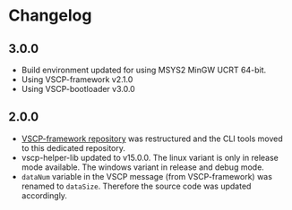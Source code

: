 # Changelog

## 3.0.0

* Build environment updated for using MSYS2 MinGW UCRT 64-bit.
* Using VSCP-framework v2.1.0
* Using VSCP-bootloader v3.0.0

## 2.0.0

* [VSCP-framework repository](https://github.com/BlueAndi/vscp-framework) was restructured and the CLI tools moved to this dedicated repository.
* vscp-helper-lib updated to v15.0.0. The linux variant is only in release mode available. The windows variant in release and debug mode.
* ```dataNum``` variable in the VSCP message (from VSCP-framework) was renamed to ```dataSize```. Therefore the source code was updated accordingly.
